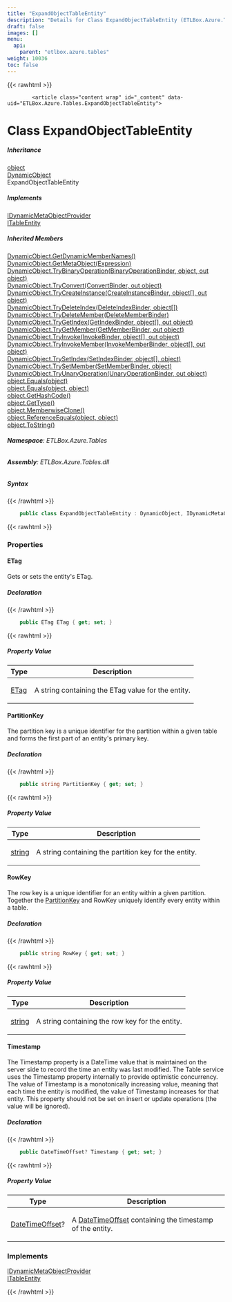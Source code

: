```yaml
---
title: "ExpandObjectTableEntity"
description: "Details for Class ExpandObjectTableEntity (ETLBox.Azure.Tables)"
draft: false
images: []
menu:
  api:
    parent: "etlbox.azure.tables"
weight: 10036
toc: false
---
```


{{< rawhtml >}}

            <article class="content wrap" id="_content" data-uid="ETLBox.Azure.Tables.ExpandObjectTableEntity">
  <h1 id="ETLBox_Azure_Tables_ExpandObjectTableEntity" data-uid="ETLBox.Azure.Tables.ExpandObjectTableEntity" class="text-break">Class ExpandObjectTableEntity
</h1>
  <div class="markdown level0 summary"></div>
  <div class="markdown level0 conceptual"></div>
  <div class="inheritance">
    <h5>Inheritance</h5>
    <div class="level0"><a class="xref" href="https://learn.microsoft.com/dotnet/api/system.object">object</a></div>
    <div class="level1"><a class="xref" href="https://learn.microsoft.com/dotnet/api/system.dynamic.dynamicobject">DynamicObject</a></div>
    <div class="level2"><span class="xref">ExpandObjectTableEntity</span></div>
  </div>
  <div class="implements">
    <h5>Implements</h5>
    <div><a class="xref" href="https://learn.microsoft.com/dotnet/api/system.dynamic.idynamicmetaobjectprovider">IDynamicMetaObjectProvider</a></div>
    <div><a class="xref" href="https://learn.microsoft.com/dotnet/api/azure.data.tables.itableentity">ITableEntity</a></div>
  </div>
  <div class="inheritedMembers">
    <h5>Inherited Members</h5>
    <div>
      <a class="xref" href="https://learn.microsoft.com/dotnet/api/system.dynamic.dynamicobject.getdynamicmembernames">DynamicObject.GetDynamicMemberNames()</a>
    </div>
    <div>
      <a class="xref" href="https://learn.microsoft.com/dotnet/api/system.dynamic.dynamicobject.getmetaobject">DynamicObject.GetMetaObject(Expression)</a>
    </div>
    <div>
      <a class="xref" href="https://learn.microsoft.com/dotnet/api/system.dynamic.dynamicobject.trybinaryoperation">DynamicObject.TryBinaryOperation(BinaryOperationBinder, object, out object)</a>
    </div>
    <div>
      <a class="xref" href="https://learn.microsoft.com/dotnet/api/system.dynamic.dynamicobject.tryconvert">DynamicObject.TryConvert(ConvertBinder, out object)</a>
    </div>
    <div>
      <a class="xref" href="https://learn.microsoft.com/dotnet/api/system.dynamic.dynamicobject.trycreateinstance">DynamicObject.TryCreateInstance(CreateInstanceBinder, object[], out object)</a>
    </div>
    <div>
      <a class="xref" href="https://learn.microsoft.com/dotnet/api/system.dynamic.dynamicobject.trydeleteindex">DynamicObject.TryDeleteIndex(DeleteIndexBinder, object[])</a>
    </div>
    <div>
      <a class="xref" href="https://learn.microsoft.com/dotnet/api/system.dynamic.dynamicobject.trydeletemember">DynamicObject.TryDeleteMember(DeleteMemberBinder)</a>
    </div>
    <div>
      <a class="xref" href="https://learn.microsoft.com/dotnet/api/system.dynamic.dynamicobject.trygetindex">DynamicObject.TryGetIndex(GetIndexBinder, object[], out object)</a>
    </div>
    <div>
      <a class="xref" href="https://learn.microsoft.com/dotnet/api/system.dynamic.dynamicobject.trygetmember">DynamicObject.TryGetMember(GetMemberBinder, out object)</a>
    </div>
    <div>
      <a class="xref" href="https://learn.microsoft.com/dotnet/api/system.dynamic.dynamicobject.tryinvoke">DynamicObject.TryInvoke(InvokeBinder, object[], out object)</a>
    </div>
    <div>
      <a class="xref" href="https://learn.microsoft.com/dotnet/api/system.dynamic.dynamicobject.tryinvokemember">DynamicObject.TryInvokeMember(InvokeMemberBinder, object[], out object)</a>
    </div>
    <div>
      <a class="xref" href="https://learn.microsoft.com/dotnet/api/system.dynamic.dynamicobject.trysetindex">DynamicObject.TrySetIndex(SetIndexBinder, object[], object)</a>
    </div>
    <div>
      <a class="xref" href="https://learn.microsoft.com/dotnet/api/system.dynamic.dynamicobject.trysetmember">DynamicObject.TrySetMember(SetMemberBinder, object)</a>
    </div>
    <div>
      <a class="xref" href="https://learn.microsoft.com/dotnet/api/system.dynamic.dynamicobject.tryunaryoperation">DynamicObject.TryUnaryOperation(UnaryOperationBinder, out object)</a>
    </div>
    <div>
      <a class="xref" href="https://learn.microsoft.com/dotnet/api/system.object.equals#system-object-equals(system-object)">object.Equals(object)</a>
    </div>
    <div>
      <a class="xref" href="https://learn.microsoft.com/dotnet/api/system.object.equals#system-object-equals(system-object-system-object)">object.Equals(object, object)</a>
    </div>
    <div>
      <a class="xref" href="https://learn.microsoft.com/dotnet/api/system.object.gethashcode">object.GetHashCode()</a>
    </div>
    <div>
      <a class="xref" href="https://learn.microsoft.com/dotnet/api/system.object.gettype">object.GetType()</a>
    </div>
    <div>
      <a class="xref" href="https://learn.microsoft.com/dotnet/api/system.object.memberwiseclone">object.MemberwiseClone()</a>
    </div>
    <div>
      <a class="xref" href="https://learn.microsoft.com/dotnet/api/system.object.referenceequals">object.ReferenceEquals(object, object)</a>
    </div>
    <div>
      <a class="xref" href="https://learn.microsoft.com/dotnet/api/system.object.tostring">object.ToString()</a>
    </div>
  </div>
<h6><strong>Namespace</strong>: ETLBox.Azure.Tables</h6>
  <h6><strong>Assembly</strong>: ETLBox.Azure.Tables.dll</h6>
  <h5 id="ETLBox_Azure_Tables_ExpandObjectTableEntity_syntax">Syntax</h5>
{{< /rawhtml >}}

```C#
    public class ExpandObjectTableEntity : DynamicObject, IDynamicMetaObjectProvider, ITableEntity
```

{{< rawhtml >}}
  <h3 id="properties">Properties
</h3>
  <a id="ETLBox_Azure_Tables_ExpandObjectTableEntity_ETag_" data-uid="ETLBox.Azure.Tables.ExpandObjectTableEntity.ETag*"></a>
  <h4 id="ETLBox_Azure_Tables_ExpandObjectTableEntity_ETag" data-uid="ETLBox.Azure.Tables.ExpandObjectTableEntity.ETag">ETag</h4>
  <div class="markdown level1 summary"><p>Gets or sets the entity's ETag.</p>
</div>
  <div class="markdown level1 conceptual"></div>
  <h5 class="declaration">Declaration</h5>
{{< /rawhtml >}}

```C#
    public ETag ETag { get; set; }
```

{{< rawhtml >}}
  <h5 class="propertyValue">Property Value</h5>
  <table class="table table-bordered table-condensed">
    <thead>
      <tr>
        <th>Type</th>
        <th>Description</th>
      </tr>
    </thead>
    <tbody>
      <tr>
        <td><a class="xref" href="https://learn.microsoft.com/dotnet/api/azure.etag">ETag</a></td>
        <td><p>A string containing the ETag value for the entity.</p>
</td>
      </tr>
    </tbody>
  </table>
  <a id="ETLBox_Azure_Tables_ExpandObjectTableEntity_PartitionKey_" data-uid="ETLBox.Azure.Tables.ExpandObjectTableEntity.PartitionKey*"></a>
  <h4 id="ETLBox_Azure_Tables_ExpandObjectTableEntity_PartitionKey" data-uid="ETLBox.Azure.Tables.ExpandObjectTableEntity.PartitionKey">PartitionKey</h4>
  <div class="markdown level1 summary"><p>The partition key is a unique identifier for the partition within a given table and forms the first part of an entity's primary key.</p>
</div>
  <div class="markdown level1 conceptual"></div>
  <h5 class="declaration">Declaration</h5>
{{< /rawhtml >}}

```C#
    public string PartitionKey { get; set; }
```

{{< rawhtml >}}
  <h5 class="propertyValue">Property Value</h5>
  <table class="table table-bordered table-condensed">
    <thead>
      <tr>
        <th>Type</th>
        <th>Description</th>
      </tr>
    </thead>
    <tbody>
      <tr>
        <td><a class="xref" href="https://learn.microsoft.com/dotnet/api/system.string">string</a></td>
        <td><p>A string containing the partition key for the entity.</p>
</td>
      </tr>
    </tbody>
  </table>
  <a id="ETLBox_Azure_Tables_ExpandObjectTableEntity_RowKey_" data-uid="ETLBox.Azure.Tables.ExpandObjectTableEntity.RowKey*"></a>
  <h4 id="ETLBox_Azure_Tables_ExpandObjectTableEntity_RowKey" data-uid="ETLBox.Azure.Tables.ExpandObjectTableEntity.RowKey">RowKey</h4>
  <div class="markdown level1 summary"><p>The row key is a unique identifier for an entity within a given partition. Together the <a class="xref" href="https://learn.microsoft.com/dotnet/api/azure.data.tables.itableentity.partitionkey">PartitionKey</a> and RowKey uniquely identify every entity within a table.</p>
</div>
  <div class="markdown level1 conceptual"></div>
  <h5 class="declaration">Declaration</h5>
{{< /rawhtml >}}

```C#
    public string RowKey { get; set; }
```

{{< rawhtml >}}
  <h5 class="propertyValue">Property Value</h5>
  <table class="table table-bordered table-condensed">
    <thead>
      <tr>
        <th>Type</th>
        <th>Description</th>
      </tr>
    </thead>
    <tbody>
      <tr>
        <td><a class="xref" href="https://learn.microsoft.com/dotnet/api/system.string">string</a></td>
        <td><p>A string containing the row key for the entity.</p>
</td>
      </tr>
    </tbody>
  </table>
  <a id="ETLBox_Azure_Tables_ExpandObjectTableEntity_Timestamp_" data-uid="ETLBox.Azure.Tables.ExpandObjectTableEntity.Timestamp*"></a>
  <h4 id="ETLBox_Azure_Tables_ExpandObjectTableEntity_Timestamp" data-uid="ETLBox.Azure.Tables.ExpandObjectTableEntity.Timestamp">Timestamp</h4>
  <div class="markdown level1 summary"><p>The Timestamp property is a DateTime value that is maintained on the server side to record the time an entity was last modified.
The Table service uses the Timestamp property internally to provide optimistic concurrency. The value of Timestamp is a monotonically increasing value,
meaning that each time the entity is modified, the value of Timestamp increases for that entity.
This property should not be set on insert or update operations (the value will be ignored).</p>
</div>
  <div class="markdown level1 conceptual"></div>
  <h5 class="declaration">Declaration</h5>
{{< /rawhtml >}}

```C#
    public DateTimeOffset? Timestamp { get; set; }
```

{{< rawhtml >}}
  <h5 class="propertyValue">Property Value</h5>
  <table class="table table-bordered table-condensed">
    <thead>
      <tr>
        <th>Type</th>
        <th>Description</th>
      </tr>
    </thead>
    <tbody>
      <tr>
        <td><a class="xref" href="https://learn.microsoft.com/dotnet/api/system.datetimeoffset">DateTimeOffset</a>?</td>
        <td><p>A <a class="xref" href="https://learn.microsoft.com/dotnet/api/system.datetimeoffset">DateTimeOffset</a> containing the timestamp of the entity.</p>
</td>
      </tr>
    </tbody>
  </table>
  <h3 id="implements">Implements</h3>
  <div>
      <a class="xref" href="https://learn.microsoft.com/dotnet/api/system.dynamic.idynamicmetaobjectprovider">IDynamicMetaObjectProvider</a>
  </div>
  <div>
      <a class="xref" href="https://learn.microsoft.com/dotnet/api/azure.data.tables.itableentity">ITableEntity</a>
  </div>

{{< /rawhtml >}}
